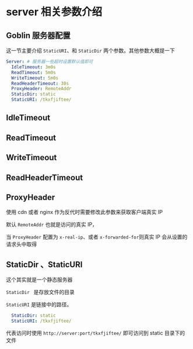 # server 相关参数介绍

## Goblin 服务器配置

这一节主要介绍 `StaticURI`、和 `StaticDir` 两个参数。其他参数大概提一下

```yaml
Server: # 服务器一些超时设置默认值即可
  IdleTimeout: 3m0s
  ReadTimeout: 5m0s
  WriteTimeout: 5m0s
  ReadHeaderTimeout: 30s
  ProxyHeader: RemoteAddr
  StaticDir: static
  StaticURI: /tkxfjiftee/
```


## IdleTimeout



## ReadTimeout



## WriteTimeout



## ReadHeaderTimeout



## ProxyHeader

使用 cdn 或者 nginx 作为反代时需要修改此参数来获取客户端真实 IP

默认 `RemoteAddr` 也就是访问的真实 IP，

当 `ProxyHeader` 配置为 `x-real-ip`、或者 `x-forwarded-for`则真实 IP 会从设置的请求头中取得

## StaticDir 、StaticURI

这个其实就是一个静态服务器

`StaticDir ` 是存放文件的目录 

`StaticURI` 是链接中的路径。

```yaml
  StaticDir: static
  StaticURI: /tkxfjiftee/
```

代表访问时使用 `http://server:port/tkxfjiftee/` 即可访问到 static 目录下的文件